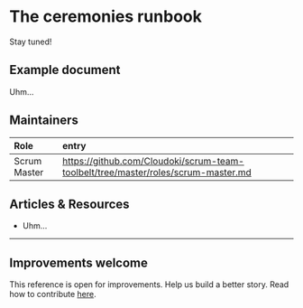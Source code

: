 # The ceremonies runbook

Stay tuned!

## Example document

Uhm...

## Maintainers

Role | entry
:---|:---
Scrum Master | https://github.com/Cloudoki/scrum-team-toolbelt/tree/master/roles/scrum-master.md


## Articles & Resources

* Uhm...

---
## Improvements welcome

This reference is open for improvements. Help us build a better story.
Read how to contribute [here](/CONTRIBUTING.md).
